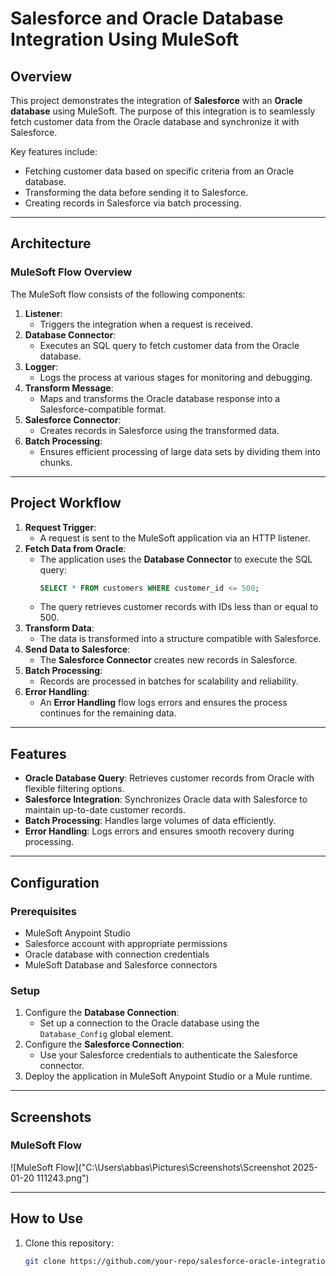 # Salesforce and Oracle Database Integration Using MuleSoft

## Overview
This project demonstrates the integration of **Salesforce** with an **Oracle database** using MuleSoft. The purpose of this integration is to seamlessly fetch customer data from the Oracle database and synchronize it with Salesforce. 

Key features include:
- Fetching customer data based on specific criteria from an Oracle database.
- Transforming the data before sending it to Salesforce.
- Creating records in Salesforce via batch processing.

---

## Architecture
### MuleSoft Flow Overview
The MuleSoft flow consists of the following components:
1. **Listener**:
   - Triggers the integration when a request is received.
2. **Database Connector**:
   - Executes an SQL query to fetch customer data from the Oracle database.
3. **Logger**:
   - Logs the process at various stages for monitoring and debugging.
4. **Transform Message**:
   - Maps and transforms the Oracle database response into a Salesforce-compatible format.
5. **Salesforce Connector**:
   - Creates records in Salesforce using the transformed data.
6. **Batch Processing**:
   - Ensures efficient processing of large data sets by dividing them into chunks.

---

## Project Workflow
1. **Request Trigger**:
   - A request is sent to the MuleSoft application via an HTTP listener.
2. **Fetch Data from Oracle**:
   - The application uses the **Database Connector** to execute the SQL query:
     ```sql
     SELECT * FROM customers WHERE customer_id <= 500;
     ```
   - The query retrieves customer records with IDs less than or equal to 500.
3. **Transform Data**:
   - The data is transformed into a structure compatible with Salesforce.
4. **Send Data to Salesforce**:
   - The **Salesforce Connector** creates new records in Salesforce.
5. **Batch Processing**:
   - Records are processed in batches for scalability and reliability.
6. **Error Handling**:
   - An **Error Handling** flow logs errors and ensures the process continues for the remaining data.

---

## Features
- **Oracle Database Query**:
  Retrieves customer records from Oracle with flexible filtering options.
- **Salesforce Integration**:
  Synchronizes Oracle data with Salesforce to maintain up-to-date customer records.
- **Batch Processing**:
  Handles large volumes of data efficiently.
- **Error Handling**:
  Logs errors and ensures smooth recovery during processing.

---

## Configuration
### Prerequisites
- MuleSoft Anypoint Studio
- Salesforce account with appropriate permissions
- Oracle database with connection credentials
- MuleSoft Database and Salesforce connectors

### Setup
1. Configure the **Database Connection**:
   - Set up a connection to the Oracle database using the `Database_Config` global element.
2. Configure the **Salesforce Connection**:
   - Use your Salesforce credentials to authenticate the Salesforce connector.
3. Deploy the application in MuleSoft Anypoint Studio or a Mule runtime.

---

## Screenshots
### MuleSoft Flow
![MuleSoft Flow]("C:\Users\abbas\Pictures\Screenshots\Screenshot 2025-01-20 111243.png")

---

## How to Use
1. Clone this repository:
   ```bash
   git clone https://github.com/your-repo/salesforce-oracle-integration.git
